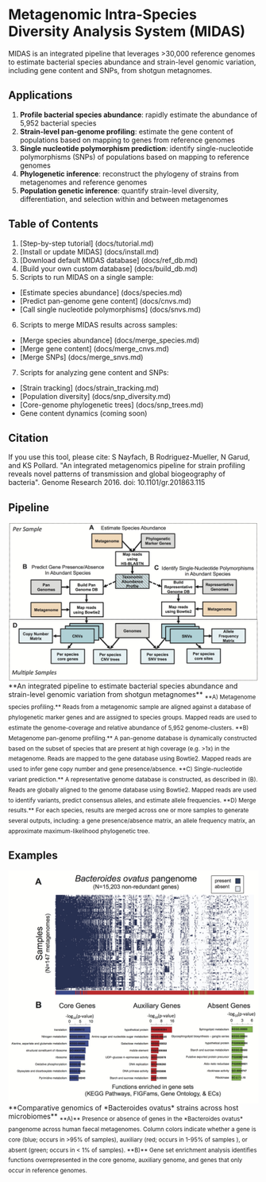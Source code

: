 # Metagenomic Intra-Species Diversity Analysis System (MIDAS)


MIDAS is an integrated pipeline that leverages >30,000 reference genomes to estimate bacterial species abundance and strain-level genomic variation, including gene content and SNPs, from shotgun metagnomes. 

## Applications
1. **Profile bacterial species abundance**: rapidly estimate the abundance of 5,952 bacterial species
2. **Strain-level pan-genome profiling**: estimate the gene content of populations based on mapping to genes from reference genomes
3. **Single nucleotide polymorphism prediction**: identify single-nucleotide polymorphisms (SNPs) of populations based on mapping to reference genomes
4. **Phylogenetic inference**: reconstruct the phylogeny of strains from metagenomes and reference genomes
5. **Population genetic inference**: quantify strain-level diversity, differentiation, and selection within and between metagenomes


## Table of Contents
1. [Step-by-step tutorial] (docs/tutorial.md)  
2. [Install or update MIDAS] (docs/install.md)  
3. [Download default MIDAS database] (docs/ref_db.md)  
4. [Build your own custom database] (docs/build_db.md)
5. Scripts to run MIDAS on a single sample:
 * [Estimate species abundance] (docs/species.md)
 * [Predict pan-genome gene content] (docs/cnvs.md)
 * [Call single nucleotide polymorphisms] (docs/snvs.md)
6. Scripts to merge MIDAS results across samples:
 * [Merge species abundance] (docs/merge_species.md)  
 * [Merge gene content] (docs/merge_cnvs.md)
 * [Merge SNPs] (docs/merge_snvs.md)
7. Scripts for analyzing gene content and SNPs:
 * [Strain tracking] (docs/strain_tracking.md)  
 * [Population diversity] (docs/snp_diversity.md)  
 * [Core-genome phylogenetic trees] (docs/snp_trees.md) 
 * Gene content dynamics (coming soon)


## Citation
If you use this tool, please cite:
S Nayfach, B Rodriguez-Mueller, N Garud, and KS Pollard. "An integrated metagenomics pipeline for strain profiling reveals novel patterns of transmission and global biogeography of bacteria". Genome Research 2016. doi:
10.1101/gr.201863.115

## Pipeline
<img src="images/pipeline.jpg" width="600" align="middle"/>   
**An integrated pipeline to estimate bacterial species abundance and strain-level genomic variation from shotgun metagnomes** 
<sub>**A) Metagenome species profiling.** Reads from a metagenomic sample are aligned against a database of phylogenetic marker genes and are assigned to species groups. Mapped reads are used to estimate the genome-coverage and relative abundance of 5,952 genome-clusters. **B) Metagenome pan-genome profiling.** A pan-genome database is dynamically constructed based on the subset of species that are present at high coverage (e.g. >1x) in the metagenome. Reads are mapped to the gene database using Bowtie2. Mapped reads are used to infer gene copy number and gene presence/absence. **C) Single-nucleotide variant prediction.** A representative genome database is constructed, as described in (B). Reads are globally aligned to the genome database using Bowtie2. Mapped reads are used to identify variants, predict consensus alleles, and estimate allele frequencies. **D) Merge results.** For each species, results are merged across one or more samples to generate several outputs, including: a gene presence/absence matrix, an allele frequency matrix, an approximate maximum-likelihood phylogenetic tree.</sub>

## Examples
<img src="images/enrichment.jpg" width="600" align="middle"/>  
**Comparative genomics of *Bacteroides ovatus* strains across host microbiomes**  
<sub> **A)** Presence or absence of genes in the *Bacteroides ovatus* pangenome across human faecal metagenomes. Column colors indicate whether a gene is core (blue; occurs in >95% of samples), auxiliary (red; occurs in 1-95% of samples ), or absent (green; occurs in < 1% of samples). **B)** Gene set enrichment analysis identifies functions overrepresented in the core genome, auxiliary genome, and genes that only occur in reference genomes.</sub>
